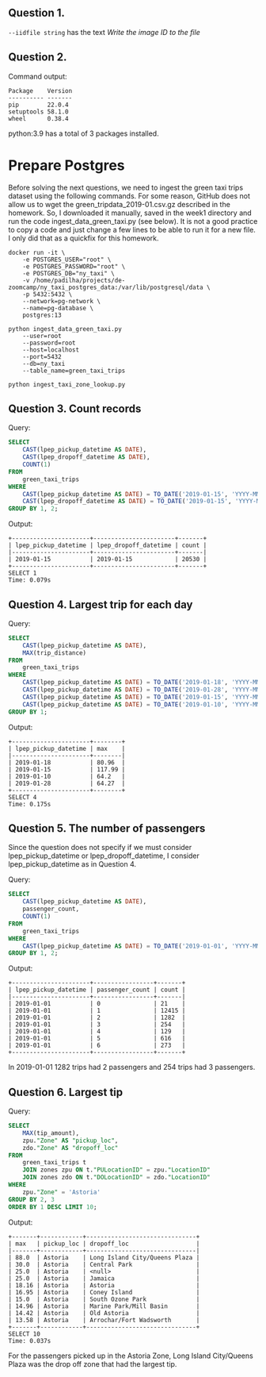 ## Question 1.
```--iidfile string``` has the text _Write the image ID to the file_

## Question 2.
Command output:

    Package    Version
    ---------- -------
    pip        22.0.4
    setuptools 58.1.0
    wheel      0.38.4

python:3.9 has a total of 3 packages installed.

# Prepare Postgres

Before solving the next questions, we need to ingest the green taxi trips dataset using the following commands. For some reason, GitHub does not allow us to wget the green_tripdata_2019-01.csv.gz described in the homework. So, I downloaded it manually, saved in the week1 directory and run the code ingest_data_green_taxi.py (see below). It is not a good practice to copy a code and just change a few lines to be able to run it for a new file. I only did that as a quickfix for this homework.
```
docker run -it \
    -e POSTGRES_USER="root" \
    -e POSTGRES_PASSWORD="root" \
    -e POSTGRES_DB="ny_taxi" \
    -v /home/padilha/projects/de-zoomcamp/ny_taxi_postgres_data:/var/lib/postgresql/data \
    -p 5432:5432 \
    --network=pg-network \
    --name=pg-database \
    postgres:13

python ingest_data_green_taxi.py
    --user=root
    --password=root
    --host=localhost
    --port=5432
    --db=ny_taxi
    --table_name=green_taxi_trips

python ingest_taxi_zone_lookup.py
```

## Question 3. Count records

Query:
```sql
SELECT
    CAST(lpep_pickup_datetime AS DATE),
    CAST(lpep_dropoff_datetime AS DATE),
    COUNT(1)
FROM
    green_taxi_trips
WHERE
    CAST(lpep_pickup_datetime AS DATE) = TO_DATE('2019-01-15', 'YYYY-MM-DD') AND
    CAST(lpep_dropoff_datetime AS DATE) = TO_DATE('2019-01-15', 'YYYY-MM-DD')
GROUP BY 1, 2;
```

Output:

    +----------------------+-----------------------+-------+
    | lpep_pickup_datetime | lpep_dropoff_datetime | count |
    |----------------------+-----------------------+-------|
    | 2019-01-15           | 2019-01-15            | 20530 |
    +----------------------+-----------------------+-------+
    SELECT 1
    Time: 0.079s

## Question 4. Largest trip for each day

Query:
```sql
SELECT
    CAST(lpep_pickup_datetime AS DATE),
    MAX(trip_distance)
FROM
    green_taxi_trips
WHERE
    CAST(lpep_pickup_datetime AS DATE) = TO_DATE('2019-01-18', 'YYYY-MM-DD') OR
    CAST(lpep_pickup_datetime AS DATE) = TO_DATE('2019-01-28', 'YYYY-MM-DD') OR
    CAST(lpep_pickup_datetime AS DATE) = TO_DATE('2019-01-15', 'YYYY-MM-DD') OR
    CAST(lpep_pickup_datetime AS DATE) = TO_DATE('2019-01-10', 'YYYY-MM-DD')
GROUP BY 1;
```

Output:

    +----------------------+--------+
    | lpep_pickup_datetime | max    |
    |----------------------+--------|
    | 2019-01-18           | 80.96  |
    | 2019-01-15           | 117.99 |
    | 2019-01-10           | 64.2   |
    | 2019-01-28           | 64.27  |
    +----------------------+--------+
    SELECT 4
    Time: 0.175s

## Question 5. The number of passengers

Since the question does not specify if we must consider lpep_pickup_datetime or lpep_dropoff_datetime, I consider lpep_pickup_datetime as in Question 4.

Query:
```sql
SELECT
    CAST(lpep_pickup_datetime AS DATE),
    passenger_count,
    COUNT(1)
FROM
    green_taxi_trips
WHERE
    CAST(lpep_pickup_datetime AS DATE) = TO_DATE('2019-01-01', 'YYYY-MM-DD')
GROUP BY 1, 2;
```

Output:

    +----------------------+-----------------+-------+
    | lpep_pickup_datetime | passenger_count | count |
    |----------------------+-----------------+-------|
    | 2019-01-01           | 0               | 21    |
    | 2019-01-01           | 1               | 12415 |
    | 2019-01-01           | 2               | 1282  |
    | 2019-01-01           | 3               | 254   |
    | 2019-01-01           | 4               | 129   |
    | 2019-01-01           | 5               | 616   |
    | 2019-01-01           | 6               | 273   |
    +----------------------+-----------------+-------+

In 2019-01-01 1282 trips had 2 passengers and 254 trips had 3 passengers.

## Question 6. Largest tip

Query:
```sql
SELECT
	MAX(tip_amount),
	zpu."Zone" AS "pickup_loc",
    zdo."Zone" AS "dropoff_loc"
FROM
	green_taxi_trips t
	JOIN zones zpu ON t."PULocationID" = zpu."LocationID"
	JOIN zones zdo ON t."DOLocationID" = zdo."LocationID"
WHERE
    zpu."Zone" = 'Astoria'
GROUP BY 2, 3
ORDER BY 1 DESC LIMIT 10;
```

Output:

    +-------+------------+-------------------------------+
    | max   | pickup_loc | dropoff_loc                   |
    |-------+------------+-------------------------------|
    | 88.0  | Astoria    | Long Island City/Queens Plaza |
    | 30.0  | Astoria    | Central Park                  |
    | 25.0  | Astoria    | <null>                        |
    | 25.0  | Astoria    | Jamaica                       |
    | 18.16 | Astoria    | Astoria                       |
    | 16.95 | Astoria    | Coney Island                  |
    | 15.0  | Astoria    | South Ozone Park              |
    | 14.96 | Astoria    | Marine Park/Mill Basin        |
    | 14.42 | Astoria    | Old Astoria                   |
    | 13.58 | Astoria    | Arrochar/Fort Wadsworth       |
    +-------+------------+-------------------------------+
    SELECT 10
    Time: 0.037s

For the passengers picked up in the Astoria Zone, Long Island City/Queens Plaza was the drop off zone that had the largest tip.
